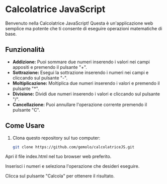# Calcolatrice JavaScript

Benvenuto nella Calcolatrice JavaScript! Questa è un'applicazione web semplice ma potente che ti consente di eseguire operazioni matematiche di base.

## Funzionalità

- **Addizione:** Puoi sommare due numeri inserendo i valori nei campi appositi e premendo il pulsante "+".
- **Sottrazione:** Esegui la sottrazione inserendo i numeri nei campi e cliccando sul pulsante "-".
- **Moltiplicazione:** Moltiplica due numeri inserendo i valori e premendo il pulsante "*".
- **Divisione:** Dividi due numeri inserendo i valori e cliccando sul pulsante "/".
- **Cancellazione:** Puoi annullare l'operazione corrente premendo il pulsante "C".

## Come Usare

1. Clona questo repository sul tuo computer:
   ```bash
   git clone https://github.com/gemolo/calcolatriceJS.git
   
Apri il file index.html nel tuo browser web preferito.

Inserisci i numeri e seleziona l'operazione che desideri eseguire.

Clicca sul pulsante "Calcola" per ottenere il risultato.
